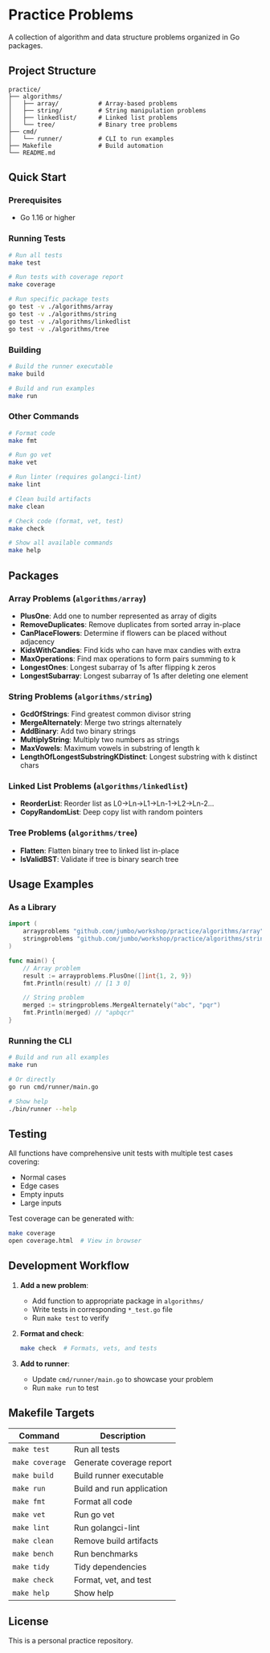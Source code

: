 # Practice Problems

A collection of algorithm and data structure problems organized in Go packages.

## Project Structure

```
practice/
├── algorithms/
│   ├── array/           # Array-based problems
│   ├── string/          # String manipulation problems
│   ├── linkedlist/      # Linked list problems
│   └── tree/            # Binary tree problems
├── cmd/
│   └── runner/          # CLI to run examples
├── Makefile             # Build automation
└── README.md
```

## Quick Start

### Prerequisites
- Go 1.16 or higher

### Running Tests
```bash
# Run all tests
make test

# Run tests with coverage report
make coverage

# Run specific package tests
go test -v ./algorithms/array
go test -v ./algorithms/string
go test -v ./algorithms/linkedlist
go test -v ./algorithms/tree
```

### Building
```bash
# Build the runner executable
make build

# Build and run examples
make run
```

### Other Commands
```bash
# Format code
make fmt

# Run go vet
make vet

# Run linter (requires golangci-lint)
make lint

# Clean build artifacts
make clean

# Check code (format, vet, test)
make check

# Show all available commands
make help
```

## Packages

### Array Problems (`algorithms/array`)
- **PlusOne**: Add one to number represented as array of digits
- **RemoveDuplicates**: Remove duplicates from sorted array in-place
- **CanPlaceFlowers**: Determine if flowers can be placed without adjacency
- **KidsWithCandies**: Find kids who can have max candies with extra
- **MaxOperations**: Find max operations to form pairs summing to k
- **LongestOnes**: Longest subarray of 1s after flipping k zeros
- **LongestSubarray**: Longest subarray of 1s after deleting one element

### String Problems (`algorithms/string`)
- **GcdOfStrings**: Find greatest common divisor string
- **MergeAlternately**: Merge two strings alternately
- **AddBinary**: Add two binary strings
- **MultiplyString**: Multiply two numbers as strings
- **MaxVowels**: Maximum vowels in substring of length k
- **LengthOfLongestSubstringKDistinct**: Longest substring with k distinct chars

### Linked List Problems (`algorithms/linkedlist`)
- **ReorderList**: Reorder list as L0→Ln→L1→Ln-1→L2→Ln-2...
- **CopyRandomList**: Deep copy list with random pointers

### Tree Problems (`algorithms/tree`)
- **Flatten**: Flatten binary tree to linked list in-place
- **IsValidBST**: Validate if tree is binary search tree

## Usage Examples

### As a Library
```go
import (
    arrayproblems "github.com/jumbo/workshop/practice/algorithms/array"
    stringproblems "github.com/jumbo/workshop/practice/algorithms/string"
)

func main() {
    // Array problem
    result := arrayproblems.PlusOne([]int{1, 2, 9})
    fmt.Println(result) // [1 3 0]

    // String problem
    merged := stringproblems.MergeAlternately("abc", "pqr")
    fmt.Println(merged) // "apbqcr"
}
```

### Running the CLI
```bash
# Build and run all examples
make run

# Or directly
go run cmd/runner/main.go

# Show help
./bin/runner --help
```

## Testing

All functions have comprehensive unit tests with multiple test cases covering:
- Normal cases
- Edge cases
- Empty inputs
- Large inputs

Test coverage can be generated with:
```bash
make coverage
open coverage.html  # View in browser
```

## Development Workflow

1. **Add a new problem**:
   - Add function to appropriate package in `algorithms/`
   - Write tests in corresponding `*_test.go` file
   - Run `make test` to verify

2. **Format and check**:
   ```bash
   make check  # Formats, vets, and tests
   ```

3. **Add to runner**:
   - Update `cmd/runner/main.go` to showcase your problem
   - Run `make run` to test

## Makefile Targets

| Command | Description |
|---------|-------------|
| `make test` | Run all tests |
| `make coverage` | Generate coverage report |
| `make build` | Build runner executable |
| `make run` | Build and run application |
| `make fmt` | Format all code |
| `make vet` | Run go vet |
| `make lint` | Run golangci-lint |
| `make clean` | Remove build artifacts |
| `make bench` | Run benchmarks |
| `make tidy` | Tidy dependencies |
| `make check` | Format, vet, and test |
| `make help` | Show help |

## License

This is a personal practice repository.